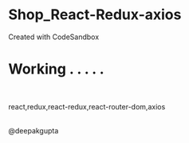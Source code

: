 # Shop_React-Redux-axios
Created with CodeSandbox
<br />
<h1>Working . . . . .</h1>

<br />

react,redux,react-redux,react-router-dom,axios <br />

<br />
@deepakgupta
